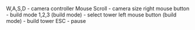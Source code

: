W,A,S,D - camera controller
Mouse Scroll - camera size
right mouse button - build mode
1,2,3 (build mode) - select tower
left mouse button (build mode) - build tower
ESC - pause
